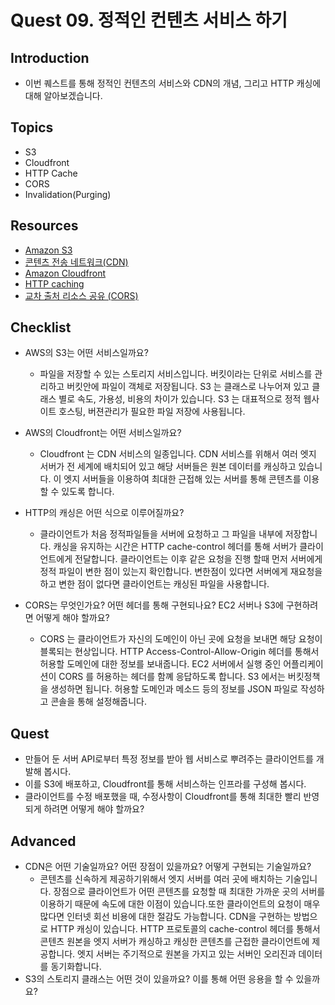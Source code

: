 # Quest 09. 정적인 컨텐츠 서비스 하기

## Introduction
* 이번 퀘스트를 통해 정적인 컨텐츠의 서비스와 CDN의 개념, 그리고 HTTP 캐싱에 대해 알아보겠습니다.

## Topics
* S3
* Cloudfront
* HTTP Cache
* CORS
* Invalidation(Purging)

## Resources
* [Amazon S3](https://aws.amazon.com/ko/s3/)
* [콘텐츠 전송 네트워크(CDN)](https://www.akamai.com/ko/our-thinking/cdn/what-is-a-cdn)
* [Amazon Cloudfront](https://aws.amazon.com/ko/cloudfront/)
* [HTTP caching](https://developer.mozilla.org/ko/docs/Web/HTTP/Caching)
* [교차 출처 리소스 공유 (CORS)](https://developer.mozilla.org/ko/docs/Web/HTTP/CORS)


## Checklist
* AWS의 S3는 어떤 서비스일까요?
  * 파일을 저장할 수 있는 스토리지 서비스입니다.
버킷이라는 단위로 서비스를 관리하고 버킷안에 파일이 객체로 저장됩니다.
S3 는 클래스로 나누어져 있고 클래스 별로 속도, 가용성, 비용의 차이가 있습니다.
S3 는 대표적으로 정적 웹사이트 호스팅, 버젼관리가 필요한 파일 저장에 사용됩니다.

* AWS의 Cloudfront는 어떤 서비스일까요?
  * Cloudfront 는 CDN 서비스의 일종입니다.
CDN 서비스를 위해서 여러 엣지 서버가 전 세계에 배치되어 있고 해당 서버들은 원본 데이터를 캐싱하고 있습니다.
이 엣지 서버들을 이용하여 최대한 근접해 있는 서버를 통해 콘텐츠를 이용할 수 있도록 합니다.

* HTTP의 캐싱은 어떤 식으로 이루어질까요?
  * 클라이언트가 처음 정적파일들을 서버에 요청하고 그 파일을 내부에 저장합니다.
캐싱을 유지하는 시간은 HTTP cache-control 헤더를 통해 서버가 클라이언트에게 전달합니다.
클라이언트는 이후 같은 요청을 진행 할때 먼저 서버에게 정적 파일이 변한 점이 있는지 확인합니다.
변한점이 있다면 서버에게 재요청을 하고 변한 점이 없다면 클라이언트는 캐싱된 파일을 사용합니다.

* CORS는 무엇인가요? 어떤 헤더를 통해 구현되나요? EC2 서버나 S3에 구현하려면 어떻게 해야 할까요?
  * CORS 는 클라이언트가 자신의 도메인이 아닌 곳에 요청을 보내면 해당 요청이 블록되는 현상입니다.
HTTP Access-Control-Allow-Origin 헤더를 통해서 허용할 도메인에 대한 정보를 보내줍니다.
EC2 서버에서 실행 중인 어플리케이션이 CORS 를 허용하는 헤더를 함꼐 응답하도록 합니다.
S3 에서는 버킷정책을 생성하면 됩니다. 허용할 도메인과 메소드 등의 정보를 JSON 파일로 작성하고 콘솔을 통해 설정해줍니다.

## Quest
* 만들어 둔 서버 API로부터 특정 정보를 받아 웹 서비스로 뿌려주는 클라이언트를 개발해 봅시다.
* 이를 S3에 배포하고, Cloudfront를 통해 서비스하는 인프라를 구성해 봅시다.
* 클라이언트를 수정 배포했을 때, 수정사항이 Cloudfront를 통해 최대한 빨리 반영되게 하려면 어떻게 해야 할까요?

## Advanced
* CDN은 어떤 기술일까요? 어떤 장점이 있을까요? 어떻게 구현되는 기술일까요?
  * 콘텐츠를 신속하게 제공하기위해서 엣지 서버를 여러 곳에 배치하는 기술입니다.
장점으로 클라이언트가 어떤 콘텐츠를 요청할 때 최대한 가까운 곳의 서버를 이용하기 때문에 속도에 대한 이점이 있습니다.또한 클라이언트의 요청이 매우 많다면 인터넷 회선 비용에 대한 절감도 가능합니다.
CDN을 구현하는 방법으로 HTTP 캐싱이 있습니다. 
HTTP 프로토콜의 cache-control 헤더를 통해서 콘텐츠 원본을 엣지 서버가 캐싱하고 
캐싱한 콘텐츠를 근접한 클라이언트에 제공합니다.
엣지 서버는 주기적으로 원본을 가지고 있는 서버인 오리진과 데이터를 동기화합니다.
* S3의 스토리지 클래스는 어떤 것이 있을까요? 이를 통해 어떤 응용을 할 수 있을까요?
